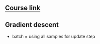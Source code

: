 ## [Course link](https://www.coursera.org/learn/machine-learning/home/welcome)

## Gradient descent

* batch = using all samples for update step
